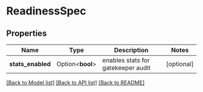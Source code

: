 # ReadinessSpec

## Properties

Name | Type | Description | Notes
------------ | ------------- | ------------- | -------------
**stats_enabled** | Option<**bool**> | enables stats for gatekeeper audit | [optional]

[[Back to Model list]](../README.md#documentation-for-models) [[Back to API list]](../README.md#documentation-for-api-endpoints) [[Back to README]](../README.md)


